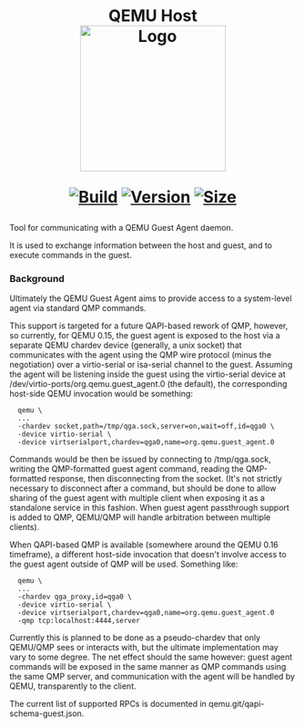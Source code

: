 <h1 align="center">QEMU Host<br />
<div align="center">
<img src="https://github.com/qemu-tools/qemu-docker/raw/master/.github/logo.png" title="Logo" style="max-width:100%;" width="256" />
</div>
<div align="center">

[![Build]][build_url]
[![Version]][ghcr_url]
[![Size]][ghcr_url]

[build_url]: https://github.com/qemu-tools/qemu-host/
[ghcr_url]: https://github.com/orgs/qemu-tools/packages/container/package/qemu-host

[Build]: https://github.com/qemu-tools/qemu-host/actions/workflows/build.yml/badge.svg
[Size]: https://ghcr-badge.deta.dev/qemu-tools/qemu-host/size?color=%23066da5
[Version]: https://ghcr-badge.deta.dev/qemu-tools/qemu-host/tags?n=1&label=version&color=%23066da5&ignore=latest

</div></h1>

Tool for communicating with a QEMU Guest Agent daemon.

It is used to exchange information between the host and guest, and to execute commands in the guest.

### Background

Ultimately the QEMU Guest Agent aims to provide access to a system-level agent via standard QMP commands.

This support is targeted for a future QAPI-based rework of QMP, however, so currently, for QEMU 0.15, the guest agent is exposed to the host via a separate QEMU chardev device (generally, a unix socket) that communicates with the agent using the QMP wire protocol (minus the negotiation) over a virtio-serial or isa-serial channel to the guest. Assuming the agent will be listening inside the guest using the virtio-serial device at /dev/virtio-ports/org.qemu.guest_agent.0 (the default), the corresponding host-side QEMU invocation would be something:

```
  qemu \
  ...
  -chardev socket,path=/tmp/qga.sock,server=on,wait=off,id=qga0 \
  -device virtio-serial \
  -device virtserialport,chardev=qga0,name=org.qemu.guest_agent.0
```

Commands would be then be issued by connecting to /tmp/qga.sock, writing the QMP-formatted guest agent command, reading the QMP-formatted response, then disconnecting from the socket. (It's not strictly necessary to disconnect after a command, but should be done to allow sharing of the guest agent with multiple client when exposing it as a standalone service in this fashion. When guest agent passthrough support is added to QMP, QEMU/QMP will handle arbitration between multiple clients).

When QAPI-based QMP is available (somewhere around the QEMU 0.16 timeframe), a different host-side invocation that doesn't involve access to the guest agent outside of QMP will be used. Something like:

```
  qemu \
  ...
  -chardev qga_proxy,id=qga0 \
  -device virtio-serial \
  -device virtserialport,chardev=qga0,name=org.qemu.guest_agent.0
  -qmp tcp:localhost:4444,server
```

Currently this is planned to be done as a pseudo-chardev that only QEMU/QMP sees or interacts with, but the ultimate implementation may vary to some degree. The net effect should the same however: guest agent commands will be exposed in the same manner as QMP commands using the same QMP server, and communication with the agent will be handled by QEMU, transparently to the client.

The current list of supported RPCs is documented in qemu.git/qapi-schema-guest.json.
